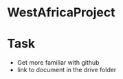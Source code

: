 # WestAfricaProject

# Task
- Get more familiar with github 
- link to document in the drive folder
